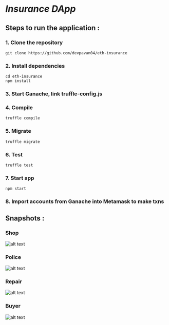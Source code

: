 # **_Insurance_ _DApp_**

## Steps to run the application :

### 1. Clone the repository
```
git clone https://github.com/devpavan04/eth-insurance
```

### 2. Install dependencies
```
cd eth-insurance
npm install
```

### 3. Start Ganache, link truffle-config.js

### 4. Compile
```
truffle compile
```

### 5. Migrate
```
truffle migrate
```

### 6. Test
```
truffle test
```

### 7. Start app
```
npm start
```

### 8. Import accounts from Ganache into Metamask to make txns


## Snapshots :

### Shop
![alt text](https://github.com/devpavan04/eth-marketplace/blob/master/snapshots/IMG-20200527-WA0007.jpg?raw=true)

### Police
![alt text](https://github.com/devpavan04/eth-marketplace/blob/master/snapshots/IMG-20200527-WA0008.jpg?raw=true)

### Repair
![alt text](https://github.com/devpavan04/eth-marketplace/blob/master/snapshots/IMG-20200527-WA0009.jpg?raw=true)

### Buyer
![alt text](https://github.com/devpavan04/eth-marketplace/blob/master/snapshots/IMG-20200527-WA0010.jpg?raw=true)